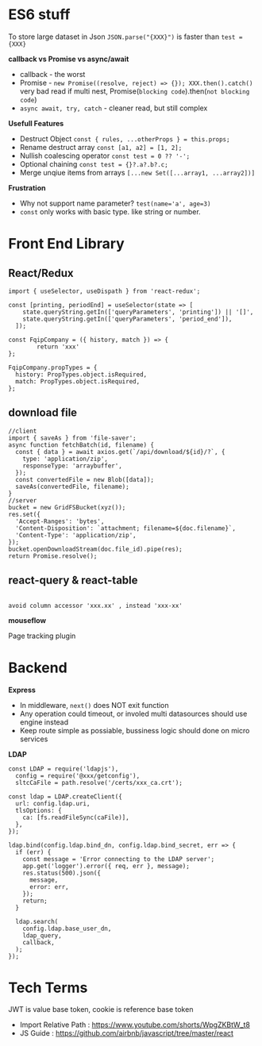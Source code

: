# ES6 stuff


To store large dataset in Json
`JSON.parse("{XXX}")` is faster than `test = {XXX}`

**callback vs Promise vs async/await**  
- callback - the worst  
- Promise - `new Promise((resolve, reject) => {}); XXX.then().catch()`   very bad read if multi nest, Promise(`blocking code`).then(`not blocking code`)
- `async await, try, catch` - cleaner read, but still complex

**Usefull Features**
- Destruct Object `const { rules, ...otherProps } = this.props;`
- Rename destruct array `const [a1, a2] = [1, 2];`
- Nullish coalescing operator `const test = 0 ?? '-';`
- Optional chaining `const test = {}?.a?.b?.c;`
- Merge unqiue items from arrays `[...new Set([...array1, ...array2])]`


**Frustration**
- Why not support name parameter? `test(name='a', age=3)`
- `const` only works with basic type. like string or number.

# Front End Library
## React/Redux
```
import { useSelector, useDispath } from 'react-redux';

const [printing, periodEnd] = useSelector(state => [
    state.queryString.getIn(['queryParameters', 'printing']) || '[]',
    state.queryString.getIn(['queryParameters', 'period_end']),
  ]);

const FqipCompany = ({ history, match }) => {
		return 'xxx'
};

FqipCompany.propTypes = {
  history: PropTypes.object.isRequired,
  match: PropTypes.object.isRequired,
};
```

## download file
```
//client
import { saveAs } from 'file-saver';
async function fetchBatch(id, filename) {
  const { data } = await axios.get(`/api/download/${id}/?`, {
    type: 'application/zip',
    responseType: 'arraybuffer',
  });
  const convertedFile = new Blob([data]);
  saveAs(convertedFile, filename);
}
//server
bucket = new GridFSBucket(xyz());
res.set({
  'Accept-Ranges': 'bytes',
  'Content-Disposition': `attachment; filename=${doc.filename}`,
  'Content-Type': 'application/zip',
});
bucket.openDownloadStream(doc.file_id).pipe(res);
return Promise.resolve();
```


## react-query & react-table
```

avoid column accessor 'xxx.xx' , instead 'xxx-xx'

```

**mouseflow**

Page tracking plugin

# Backend
**Express**
- In middleware, `next()` does NOT exit function
- Any operation could timeout, or involed multi datasources should use engine instead
- Keep route simple as possiable, bussiness logic should done on micro services

**LDAP**
```
const LDAP = require('ldapjs'),
  config = require('@xxx/getconfig'),
  sltcCaFile = path.resolve('/certs/xxx_ca.crt');

const ldap = LDAP.createClient({
  url: config.ldap.uri,
  tlsOptions: {
    ca: [fs.readFileSync(caFile)],
  },
});

ldap.bind(config.ldap.bind_dn, config.ldap.bind_secret, err => {
  if (err) {
    const message = 'Error connecting to the LDAP server';
    app.get('logger').error({ req, err }, message);
    res.status(500).json({
      message,
      error: err,
    });
    return;
  }

  ldap.search(
    config.ldap.base_user_dn,
    ldap_query,
    callback,
  );
});
```

# Tech Terms
JWT is value base token, cookie is reference base token

- Import Relative Path : <https://www.youtube.com/shorts/WpgZKBtW_t8>
- JS Guide : <https://github.com/airbnb/javascript/tree/master/react>
